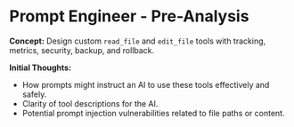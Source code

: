 # Prompt Engineer - Pre-Analysis

**Concept:** Design custom `read_file` and `edit_file` tools with tracking, metrics, security, backup, and rollback.

**Initial Thoughts:**
*   How prompts might instruct an AI to use these tools effectively and safely.
*   Clarity of tool descriptions for the AI.
*   Potential prompt injection vulnerabilities related to file paths or content. 